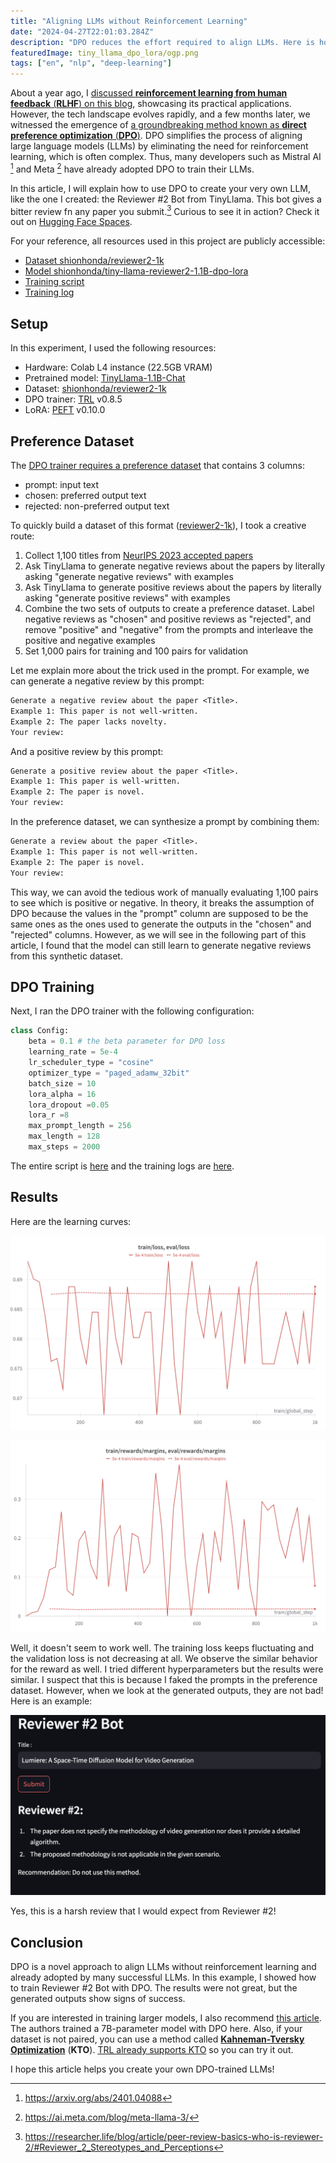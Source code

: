 ```yaml
---
title: "Aligning LLMs without Reinforcement Learning"
date: "2024-04-27T22:01:03.284Z"
description: "DPO reduces the effort required to align LLMs. Here is how I created the Reviewer #2 Bot from TinyLlama using DPO."
featuredImage: tiny_llama_dpo_lora/ogp.png
tags: ["en", "nlp", "deep-learning"]
---
```


About a year ago, I [discussed **reinforcement learning from human feedback** (**RLHF**) on this blog](https://hippocampus-garden.com/trlx_opt_lora/), showcasing its practical applications. However, the tech landscape evolves rapidly, and a few months later, we witnessed the emergence of [a groundbreaking method known as **direct preference optimization** (**DPO**)](https://hippocampus-garden.com/deep_learning_2023/#direct-preference-optimization-your-language-model-is-secretly-a-reward-model). DPO simplifies the process of aligning large language models (LLMs) by eliminating the need for reinforcement learning, which is often complex. Thus, many developers such as Mistral AI [^1] and Meta [^2] have already adopted DPO to train their LLMs.

In this article, I will explain how to use DPO to create your very own LLM, like the one I created: the Reviewer #2 Bot from TinyLlama. This bot gives a bitter review fn any paper you submit.[^3] Curious to see it in action? Check it out on [Hugging Face Spaces](https://huggingface.co/spaces/shionhonda/reviewer2-bot).

For your reference, all resources used in this project are publicly accessible:

- [Dataset shionhonda/reviewer2-1k](https://huggingface.co/datasets/shionhonda/reviewer2-1k)
- [Model shionhonda/tiny-llama-reviewer2-1.1B-dpo-lora](https://huggingface.co/shionhonda/tiny-llama-reviewer2-1.1B-dpo-lora)
- [Training script](https://colab.research.google.com/drive/1jKRuC70skQx0HQrhVb5pHEOooCZkqU-6?usp=sharing)
- [Training log](https://wandb.ai/shion_honda/reviewer-2-bot-dpo-tiny-llama)

## Setup

In this experiment, I used the following resources:

- Hardware: Colab L4 instance (22.5GB VRAM)
- Pretrained model: [TinyLlama-1.1B-Chat](https://huggingface.co/TinyLlama/TinyLlama-1.1B-Chat-v1.0)
- Dataset: [shionhonda/reviewer2-1k](https://huggingface.co/datasets/shionhonda/reviewer2-1k)
- DPO trainer: [TRL](https://huggingface.co/docs/trl/en/index) v0.8.5
- LoRA: [PEFT](https://huggingface.co/docs/peft/en/index) v0.10.0

## Preference Dataset

The [DPO trainer requires a preference dataset](https://huggingface.co/docs/trl/main/en/dpo_trainer#expected-dataset-format) that contains 3 columns:

- prompt: input text
- chosen: preferred output text
- rejected: non-preferred output text

To quickly build a dataset of this format ([reviewer2-1k](https://huggingface.co/datasets/shionhonda/reviewer2-1k)), I took a creative route:

1. Collect 1,100 titles from [NeurIPS 2023 accepted papers](https://neurips.cc/virtual/2023/papers.html)
2. Ask TinyLlama to generate negative reviews about the papers by literally asking "generate negative reviews" with examples
3. Ask TinyLlama to generate positive reviews about the papers by literally asking "generate positive reviews" with examples
4. Combine the two sets of outputs to create a preference dataset. Label negative reviews as "chosen" and positive reviews as "rejected", and remove "positive" and "negative" from the prompts and interleave the positive and negative examples
5. Set 1,000 pairs for training and 100 pairs for validation

Let me explain more about the trick used in the prompt. For example, we can generate a negative review by this prompt:

```txt
Generate a negative review about the paper <Title>.
Example 1: This paper is not well-written.
Example 2: The paper lacks novelty.
Your review:
```

And a positive review by this prompt:

```txt
Generate a positive review about the paper <Title>.
Example 1: This paper is well-written.
Example 2: The paper is novel.
Your review:
```

In the preference dataset, we can synthesize a prompt by combining them:

```txt
Generate a review about the paper <Title>.
Example 1: This paper is not well-written.
Example 2: The paper is novel.
Your review:
```

This way, we can avoid the tedious work of manually evaluating 1,100 pairs to see which is positive or negative. In theory, it breaks the assumption of DPO because the values in the "prompt" column are supposed to be the same ones as the ones used to generate the outputs in the "chosen" and "rejected" columns. However, as we will see in the following part of this article, I found that the model can still learn to generate negative reviews from this synthetic dataset.

## DPO Training

Next, I ran the DPO trainer with the following configuration:

```python
class Config:
    beta = 0.1 # the beta parameter for DPO loss
    learning_rate = 5e-4
    lr_scheduler_type = "cosine"
    optimizer_type = "paged_adamw_32bit"
    batch_size = 10
    lora_alpha = 16
    lora_dropout =0.05
    lora_r =8
    max_prompt_length = 256
    max_length = 128
    max_steps = 2000
```

The entire script is [here](https://colab.research.google.com/drive/1jKRuC70skQx0HQrhVb5pHEOooCZkqU-6?usp=sharing) and the training logs are [here](https://wandb.ai/shion_honda/reviewer-2-bot-dpo-tiny-llama).

## Results

Here are the learning curves:

![](loss.png)

![](reward.png)

Well, it doesn't seem to work well. The training loss keeps fluctuating and the validation loss is not decreasing at all. We observe the similar behavior for the reward as well. I tried different hyperparameters but the results were similar. I suspect that this is because I faked the prompts in the preference dataset. However, when we look at the generated outputs, they are not bad! Here is an example:

![](sample.png)

Yes, this is a harsh review that I would expect from Reviewer #2!

## Conclusion

DPO is a novel approach to align LLMs without reinforcement learning and already adopted by many successful LLMs. In this example, I showed how to train Reviewer #2 Bot with DPO. The results were not great, but the generated outputs show signs of success.

If you are interested in training larger models, I also recommend [this article](https://huggingface.co/blog/dpo-trl). The authors trained a 7B-parameter model with DPO here. Also, if your dataset is not paired, you can use a method called [**Kahneman-Tversky Optimization**](https://arxiv.org/abs/2402.01306) (**KTO**). [TRL already supports KTO](https://huggingface.co/docs/trl/main/en/kto_trainer) so you can try it out.

I hope this article helps you create your own DPO-trained LLMs!

[^1]: https://arxiv.org/abs/2401.04088
[^2]: https://ai.meta.com/blog/meta-llama-3/
[^3]: https://researcher.life/blog/article/peer-review-basics-who-is-reviewer-2/#Reviewer_2_Stereotypes_and_Perceptions
